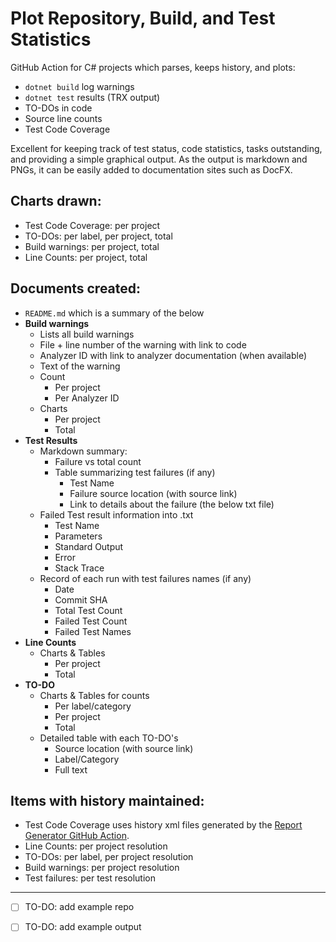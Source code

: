 # Plot Repository, Build, and Test Statistics

GitHub Action for C# projects which parses, keeps history, and plots:

- `dotnet build` log warnings
- `dotnet test` results (TRX output)
- TO-DOs in code
- Source line counts
- Test Code Coverage

Excellent for keeping track of test status,
code statistics, tasks outstanding, and providing
a simple graphical output. 
As the output is markdown and PNGs, it can be easily
added to documentation sites such as DocFX.

## Charts drawn:

- Test Code Coverage: per project
- TO-DOs: per label, per project, total
- Build warnings: per project, total
- Line Counts: per project, total

## Documents created:

- `README.md` which is a summary of the below
- **Build warnings**
  - Lists all build warnings
  - File + line number of the warning with link to code
  - Analyzer ID with link to analyzer documentation (when available)
  - Text of the warning
  - Count
    - Per project
    - Per Analyzer ID
  - Charts
    - Per project
    - Total
- **Test Results**
  - Markdown summary:
    - Failure vs total count
    - Table summarizing test failures (if any)
      - Test Name
      - Failure source location (with source link)
      - Link to details about the failure (the below txt file)
  - Failed Test result information into .txt
    - Test Name
    - Parameters
    - Standard Output
    - Error
    - Stack Trace
  - Record of each run with test failures names (if any)
    - Date
    - Commit SHA
    - Total Test Count
    - Failed Test Count
    - Failed Test Names
- **Line Counts**
  - Charts & Tables
    - Per project
    - Total
- **TO-DO**
  - Charts & Tables for counts
    - Per label/category
    - Per project
    - Total
  - Detailed table with each TO-DO's
    - Source location (with source link)
    - Label/Category
    - Full text

## Items with history maintained:

- Test Code Coverage uses history xml files generated by the [Report Generator GitHub Action].
- Line Counts: per project resolution
- TO-DOs: per label, per project resolution
- Build warnings: per project resolution
- Test failures: per test resolution


***


- [ ] TO-DO: add example repo
- [ ] TO-DO: add example output


[Report Generator GitHub Action]: https://github.com/danielpalme/ReportGenerator-GitHub-Action